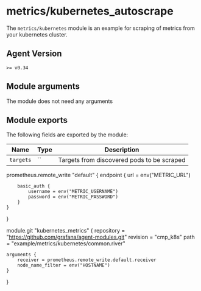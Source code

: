 # metrics/kubernetes_autoscrape

The `metrics/kubernetes` module is an example for scraping of metrics from your kubernetes cluster.

## Agent Version

`>= v0.34`

## Module arguments

The module does not need any arguments

## Module exports

The following fields are exported by the module:

| Name | Type | Description
| ---- | ---- | -----------
| `targets` | `` | Targets from discovered pods to be scraped


prometheus.remote_write "default" {
	endpoint {
		url = env("METRIC_URL")

		basic_auth {
			username = env("METRIC_USERNAME")
			password = env("METRIC_PASSWORD")
		}
	}
}

module.git "kubernetes_metrics" {
	repository = "https://github.com/grafana/agent-modules.git"
	revision   = "cmp_k8s"
	path       = "example/metrics/kubernetes/common.river"

	arguments {
		receiver = prometheus.remote_write.default.receiver
        node_name_filter = env("HOSTNAME")
	}
}